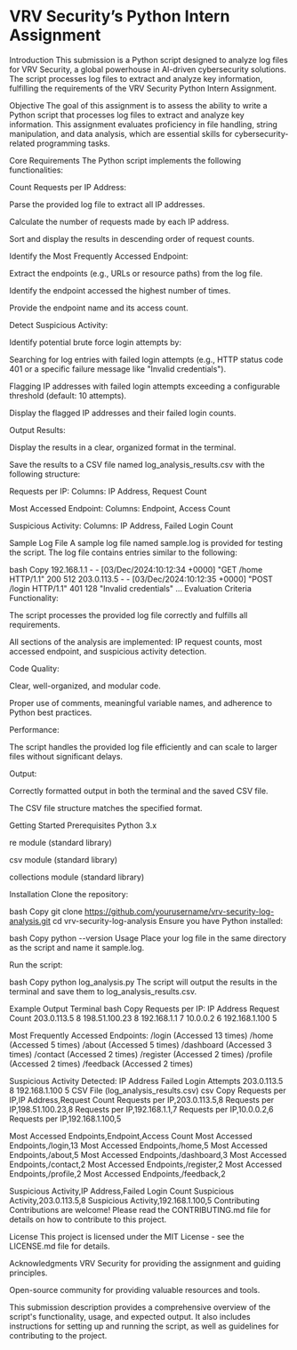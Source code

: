 # VRV Security’s Python Intern Assignment
Introduction
This submission is a Python script designed to analyze log files for VRV Security, a global powerhouse in AI-driven cybersecurity solutions. The script processes log files to extract and analyze key information, fulfilling the requirements of the VRV Security Python Intern Assignment.

Objective
The goal of this assignment is to assess the ability to write a Python script that processes log files to extract and analyze key information. This assignment evaluates proficiency in file handling, string manipulation, and data analysis, which are essential skills for cybersecurity-related programming tasks.

Core Requirements
The Python script implements the following functionalities:

Count Requests per IP Address:

Parse the provided log file to extract all IP addresses.

Calculate the number of requests made by each IP address.

Sort and display the results in descending order of request counts.

Identify the Most Frequently Accessed Endpoint:

Extract the endpoints (e.g., URLs or resource paths) from the log file.

Identify the endpoint accessed the highest number of times.

Provide the endpoint name and its access count.

Detect Suspicious Activity:

Identify potential brute force login attempts by:

Searching for log entries with failed login attempts (e.g., HTTP status code 401 or a specific failure message like "Invalid credentials").

Flagging IP addresses with failed login attempts exceeding a configurable threshold (default: 10 attempts).

Display the flagged IP addresses and their failed login counts.

Output Results:

Display the results in a clear, organized format in the terminal.

Save the results to a CSV file named log_analysis_results.csv with the following structure:

Requests per IP: Columns: IP Address, Request Count

Most Accessed Endpoint: Columns: Endpoint, Access Count

Suspicious Activity: Columns: IP Address, Failed Login Count

Sample Log File
A sample log file named sample.log is provided for testing the script. The log file contains entries similar to the following:

bash
Copy
192.168.1.1 - - [03/Dec/2024:10:12:34 +0000] "GET /home HTTP/1.1" 200 512
203.0.113.5 - - [03/Dec/2024:10:12:35 +0000] "POST /login HTTP/1.1" 401 128 "Invalid credentials"
...
Evaluation Criteria
Functionality:

The script processes the provided log file correctly and fulfills all requirements.

All sections of the analysis are implemented: IP request counts, most accessed endpoint, and suspicious activity detection.

Code Quality:

Clear, well-organized, and modular code.

Proper use of comments, meaningful variable names, and adherence to Python best practices.

Performance:

The script handles the provided log file efficiently and can scale to larger files without significant delays.

Output:

Correctly formatted output in both the terminal and the saved CSV file.

The CSV file structure matches the specified format.

Getting Started
Prerequisites
Python 3.x

re module (standard library)

csv module (standard library)

collections module (standard library)

Installation
Clone the repository:

bash
Copy
git clone https://github.com/yourusername/vrv-security-log-analysis.git
cd vrv-security-log-analysis
Ensure you have Python installed:

bash
Copy
python --version
Usage
Place your log file in the same directory as the script and name it sample.log.

Run the script:

bash
Copy
python log_analysis.py
The script will output the results in the terminal and save them to log_analysis_results.csv.

Example Output
Terminal
bash
Copy
Requests per IP:
IP Address      Request Count
203.0.113.5     8
198.51.100.23   8
192.168.1.1     7
10.0.0.2        6
192.168.1.100   5

Most Frequently Accessed Endpoints:
/login (Accessed 13 times)
/home (Accessed 5 times)
/about (Accessed 5 times)
/dashboard (Accessed 3 times)
/contact (Accessed 2 times)
/register (Accessed 2 times)
/profile (Accessed 2 times)
/feedback (Accessed 2 times)

Suspicious Activity Detected:
IP Address      Failed Login Attempts
203.0.113.5     8
192.168.1.100   5
CSV File (log_analysis_results.csv)
csv
Copy
Requests per IP,IP Address,Request Count
Requests per IP,203.0.113.5,8
Requests per IP,198.51.100.23,8
Requests per IP,192.168.1.1,7
Requests per IP,10.0.0.2,6
Requests per IP,192.168.1.100,5

Most Accessed Endpoints,Endpoint,Access Count
Most Accessed Endpoints,/login,13
Most Accessed Endpoints,/home,5
Most Accessed Endpoints,/about,5
Most Accessed Endpoints,/dashboard,3
Most Accessed Endpoints,/contact,2
Most Accessed Endpoints,/register,2
Most Accessed Endpoints,/profile,2
Most Accessed Endpoints,/feedback,2

Suspicious Activity,IP Address,Failed Login Count
Suspicious Activity,203.0.113.5,8
Suspicious Activity,192.168.1.100,5
Contributing
Contributions are welcome! Please read the CONTRIBUTING.md file for details on how to contribute to this project.

License
This project is licensed under the MIT License - see the LICENSE.md file for details.

Acknowledgments
VRV Security for providing the assignment and guiding principles.

Open-source community for providing valuable resources and tools.

This submission description provides a comprehensive overview of the script's functionality, usage, and expected output. It also includes instructions for setting up and running the script, as well as guidelines for contributing to the project.
